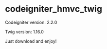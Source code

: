 codeigniter_hmvc_twig
=====================

Codeigniter version: 2.2.0

Twig version: 1.16.0

Just download and enjoy!